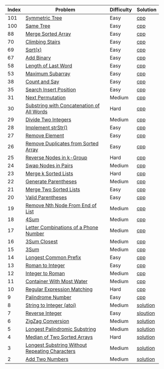 Index | Problem | Difficulty | Solution
|---|------ | ---- | ------|
| 101 | [Symmetric Tree][101_link] | Easy | [cpp][101_solution]
| 100 | [Same Tree][100_link] | Easy | [cpp][100_solution]
| 88 | [Merge Sorted Array][88_link] | Easy | [cpp][88_solution]
| 70 | [Climbing Stairs][70_link] | Easy | [cpp][70_solution]
| 69 | [Sqrt(x)][69_link] | Easy | [cpp][69_solution]
| 67 | [Add Binary][67_link] | Easy | [cpp][67_solution]
| 58 | [Length of Last Word][58_link] | Easy | [cpp][58_solution]
| 53 | [Maximum Subarray][53_link] | Easy | [cpp][53_solution]
| 38 | [Count and Say][38_link] | Easy | [cpp][38_solution]
| 35 | [Search Insert Position][35_link] | Easy | [cpp][35_solution]
| 31 | [Next Permutation][31_link] | Medium | [cpp][31_solution]
| 30 | [Substring with Concatenation of All Words][30_link] | Hard | [cpp][30_solution]
| 29 | [Divide Two Integers][29_link] | Medium | [cpp][29_solution]
| 28 | [Implement strStr()][28_link] | Easy | [cpp][28_solution]
| 27 | [Remove Element][27_link] | Easy | [cpp][27_solution]
| 26 | [Remove Duplicates from Sorted Array][26_link] | Easy | [cpp][26_solution]
| 25 | [Reverse Nodes in k-Group][25_link] | Hard | [cpp][25_solution]
| 24 | [Swap Nodes in Pairs][24_link] | Medium | [cpp][24_solution]
| 23 | [Merge k Sorted Lists][23_link] | Hard | [cpp][23_solution]
| 22 | [Generate Parentheses][22_link] | Medium | [cpp][22_solution]
| 21 | [Merge Two Sorted Lists][21_link] | Easy | [cpp][21_solution]
| 20 | [Valid Parentheses][20_link] |  Easy | [cpp][20_solution]
| 19 | [Remove Nth Node From End of List][19_link] | Medium | [cpp][19_solution]
| 18 | [4Sum][18_link] | Medium | [cpp][18_solution]
| 17 | [Letter Combinations of a Phone Number][17_link] | Medium | [cpp][17_solution]
| 16 | [3Sum Closest][16_link] | Medium | [cpp][16_solution]
| 15 | [3Sum][15_link] | Medium | [cpp][15_solution]
| 14 | [Longest Common Prefix][14_link] | Easy | [cpp][14_solution]
| 13 | [Roman to Integer][13_link] |  Easy | [cpp][13_solution]
| 12 | [Integer to Roman][12_link] | Medium | [cpp][12_solution]
| 11 | [Container With Most Water][11_link] | Medium | [cpp][11_solution]
| 10 | [Regular Expression Matching][10_link] | Hard | [cpp][10_solution]
| 9 | [Palindrome Number][9_link] |  Easy | [cpp][9_solution]
| 8 | [String to Integer (atoi)][8_link] | Medium | [solution][8_solution]
| 7 | [Reverse Integer][7_link] |  Easy | [sloution][7_solution]
| 6 | [ZigZag Conversion][6_link] | Medium | [solution][6_solution]
| 5 | [Longest Palindromic Substring][5_link] | Medium | [solution][5_solution]
| 4 | [Median of Two Sorted Arrays][4_link] | Hard | [solution][4_solution]
| 3 | [Longest Substring Without Repeating Characters][3_link] | Medium | [solution][3_solution]
| 2 | [Add Two Numbers][2_link] | Medium | [solution][2_solution]

[101_link]: https://leetcode.com/problems/symmetric-tree/
[101_solution]: ./solutions/isSymmetric.cpp
[100_link]: https://leetcode.com/problems/same-tree/
[100_solution]: ./solutions/isSameTree.cpp
[88_link]: https://leetcode.com/problems/merge-sorted-array/
[88_solution]: ./solutions/merge.cpp
[70_link]: https://leetcode.com/problems/climbing-stairs/
[70_solution]: ./solutions/climbStairs.cpp
[69_link]: https://leetcode.com/problems/sqrtx/
[69_solution]: ./solutions/mySqrt.cpp
[67_link]: https://leetcode.com/problems/add-binary/
[67_solution]: ./solutions/addBinary.cpp
[58_link]: https://leetcode.com/problems/length-of-last-word/
[58_solution]: ./solutions/lengthOfLastWord.cpp
[53_link]: https://leetcode.com/problems/maximum-subarray/
[53_solution]: ./solutions/maxSubArray.cpp
[38_link]: https://leetcode.com/problems/count-and-say/
[38_solution]: ./solutions/countAndSay.cpp
[35_link]: https://leetcode.com/problems/search-insert-position/
[35_solution]: ./solutions/searchInsert.cpp
[31_link]: https://leetcode.com/problems/next-permutation/
[31_solution]: ./solutions/nextPermutation.cpp
[30_link]: https://leetcode.com/problems/substring-with-concatenation-of-all-words/
[30_solution]: ./solutions/findSubstring.cpp
[29_link]: https://leetcode.com/problems/divide-two-integers
[29_solution]: ./solutions/divide.cpp
[28_link]: https://leetcode.com/problems/implement-strstr/description/
[28_solution]: ./solutions/strStr.cpp
[27_link]: https://leetcode.com/problems/remove-element/description/
[27_solution]: ./solutions/removeElement.cpp
[26_link]: https://leetcode.com/problems/remove-duplicates-from-sorted-array/description/
[26_solution]: ./solutions/removeDuplicates.cpp
[25_link]: https://leetcode.com/problems/reverse-nodes-in-k-group/description/
[25_solution]: ./solutions/reverseKGroup.cpp
[24_link]: https://leetcode.com/problems/swap-nodes-in-pairs/description/
[24_solution]: ./solutions/swapPairs.cpp
[23_link]: https://leetcode.com/problems/merge-k-sorted-lists/description/
[23_solution]: ./solutions/mergeKLists.cpp
[22_link]: https://leetcode.com/problems/generate-parentheses/
[22_solution]: ./solutions/generateParenthesis.cpp
[21_link]: https://leetcode.com/problems/merge-two-sorted-lists/description/
[21_solution]: ./solutions/mergeTwoLists.cpp
[20_link]: https://leetcode.com/problems/valid-parentheses/
[20_solution]: ./solutions/isParenthesesValid.cpp
[19_link]: https://leetcode.com/problems/remove-nth-node-from-end-of-list/description/
[19_solution]: ./solutions/removeNthFromEnd.cpp
[18_link]: https://leetcode.com/problems/4sum/description/
[18_solution]: ./solutions/fourSum.cpp
[17_link]: https://leetcode.com/problems/letter-combinations-of-a-phone-number
[17_solution]: ./solutions/letterCombinations.cpp
[16_link]: https://leetcode.com/problems/3sum-closest/description/
[16_solution]: ./solutions/threeSumClosest.cpp
[15_link]: https://leetcode.com/problems/3sum/description/
[15_solution]: ./solutions/threeSum.cpp
[14_link]: https://leetcode.com/problems/longest-common-prefix/description/
[14_solution]: ./solutions/longestCommonPrefix.cpp
[13_link]: https://leetcode.com/problems/roman-to-integer/description/
[13_solution]: ./solutions/romanToInt.cpp
[12_link]: https://leetcode.com/problems/integer-to-roman/description/
[12_solution]: ./solutions/intToRoman.cpp
[11_link]: https://leetcode.com/problems/container-with-most-water/
[11_solution]: ./solutions/maxArea.cpp
[10_link]: https://leetcode.com/problems/regular-expression-matching/description/
[10_solution]: ./solutions/isMatch.cpp
[9_link]: https://leetcode.com/problems/palindrome-number/
[9_solution]: ./solutions/isPalindrome.cpp
[8_link]: https://leetcode.com/problems/string-to-integer-atoi/description/
[8_solution]: ./solutions/myAtoi.cpp
[7_link]: https://leetcode.com/problems/reverse-integer/description/
[7_solution]: ./solutions/reverse.cpp
[6_link]: https://leetcode.com/problems/zigzag-conversion/description/
[6_solution]: ./solutions/ZigZagConversion.cpp
[5_link]: https://leetcode.com/problems/longest-palindromic-substring/description/
[5_solution]: ./solutions/longestPalindrome.cpp
[4_link]: https://leetcode.com/problems/median-of-two-sorted-arrays/description/
[4_solution]: ./solutions/findMedianSortedArrays.cpp
[3_link]: https://leetcode.com/problems/longest-substring-without-repeating-characters/description/
[3_solution]: ./solutions/lengthOfLongestSubstring.cpp
[2_link]: https://leetcode.com/problems/add-two-numbers/description/
[2_solution]: ./solutions/AddTwoNumbers.cpp